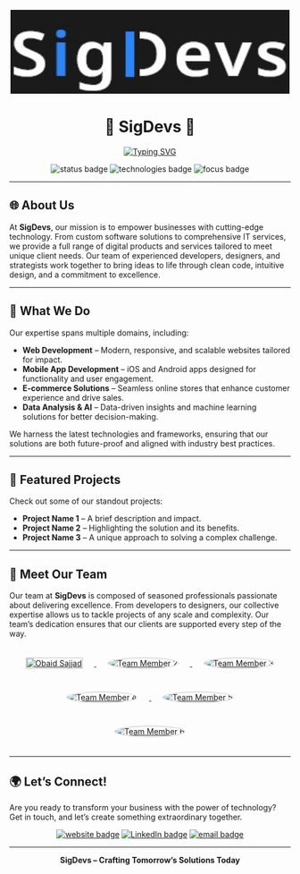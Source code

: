 <p align="center">
  <img src="https://github.com/SigDevs/SigDevs/blob/main/SigDevs.jpg" alt="SigDevs Logo" width="500" height="150">
</p>

<h1 align="center">🌟 SigDevs 🌟</h1>
<p align="center"><a href="https://git.io/typing-svg"><img src="https://readme-typing-svg.herokuapp.com?font=Fira+Code&pause=1000&center=true&width=435&lines=Where+Technology+Meets+Innovation;We+Code;We+Innovate;We+Deliver;One+line+of+code+at+a+time" alt="Typing SVG" /></a>
  
<p align="center">
  <img src="https://img.shields.io/badge/Status-Active-brightgreen?style=for-the-badge" alt="status badge">
  <img src="https://img.shields.io/badge/Technologies-Cutting%20Edge-blue?style=for-the-badge" alt="technologies badge">
  <img src="https://img.shields.io/badge/Focus-Innovation-orange?style=for-the-badge" alt="focus badge">
</p>

---

## 🌐 About Us

At **SigDevs**, our mission is to empower businesses with cutting-edge technology. From custom software solutions to comprehensive IT services, we provide a full range of digital products and services tailored to meet unique client needs. Our team of experienced developers, designers, and strategists work together to bring ideas to life through clean code, intuitive design, and a commitment to excellence.

---

## 💼 What We Do

Our expertise spans multiple domains, including:

- **Web Development** – Modern, responsive, and scalable websites tailored for impact.
- **Mobile App Development** – iOS and Android apps designed for functionality and user engagement.
- **E-commerce Solutions** – Seamless online stores that enhance customer experience and drive sales.
- **Data Analysis & AI** – Data-driven insights and machine learning solutions for better decision-making.

We harness the latest technologies and frameworks, ensuring that our solutions are both future-proof and aligned with industry best practices.

---

## 🚀 Featured Projects

Check out some of our standout projects:

- **Project Name 1** – A brief description and impact.
- **Project Name 2** – Highlighting the solution and its benefits.
- **Project Name 3** – A unique approach to solving a complex challenge.

---

## 👥 Meet Our Team

Our team at **SigDevs** is composed of seasoned professionals passionate about delivering excellence. From developers to designers, our collective expertise allows us to tackle projects of any scale and complexity. Our team’s dedication ensures that our clients are supported every step of the way.

<p align="center">
  <a href="https://github.com/Obaidsajjad">
    <img src="https://github.com/Obaidsajjad.png" width="100" height="100" alt="Obaid Sajjad" style="border-radius: 50; border: 2px solid #ddd; margin: 20px;">
  </a>
  <a href="https://github.com/PERPLEX">
    <img src="https://github.com/PERPLEX.png" width="100" height="100" alt="Team Member 2" style="border-radius: 50%; border: 2px solid #ddd; margin: 20px;">
  </a>
  <a href="https://github.com/username3">
    <img src="https://github.com/username3.png" width="100" height="100" alt="Team Member 3" style="border-radius: 50%; border: 2px solid #ddd; margin: 20px;">
  </a>
  <a href="https://github.com/username4">
    <img src="https://github.com/username4.png" width="100" height="100" alt="Team Member 4" style="border-radius: 50%; border: 2px solid #ddd; margin: 20px;">
  </a>
  <a href="https://github.com/username5">
    <img src="https://github.com/username5.png" width="100" height="100" alt="Team Member 5" style="border-radius: 50%; border: 2px solid #ddd; margin: 20px;">
  </a>
  <a href="https://github.com/username6">
    <img src="https://github.com/username6.png" width="100" height="100" alt="Team Member 6" style="border-radius: 50%; border: 2px solid #ddd; margin: 20px;">
  </a>
</p>


---

## 🌍 Let’s Connect!

Are you ready to transform your business with the power of technology? Get in touch, and let’s create something extraordinary together.

<p align="center">
  <a href="https://yourwebsite.com"><img src="https://img.shields.io/badge/Website-SigDevs.com-blue?style=for-the-badge&logo=google-chrome" alt="website badge"></a>
  <a href="https://www.linkedin.com/company/sigdevs"><img src="https://img.shields.io/badge/LinkedIn-Connect-blue?style=for-the-badge&logo=linkedin" alt="LinkedIn badge"></a>
  <a href="mailto:sigdevs6@gmail.com"><img src="https://img.shields.io/badge/Email-contact@sigdevs.com-blue?style=for-the-badge&logo=gmail" alt="email badge"></a>
</p>

---

<p align="center">
  <b>SigDevs – Crafting Tomorrow’s Solutions Today</b>
</p>
